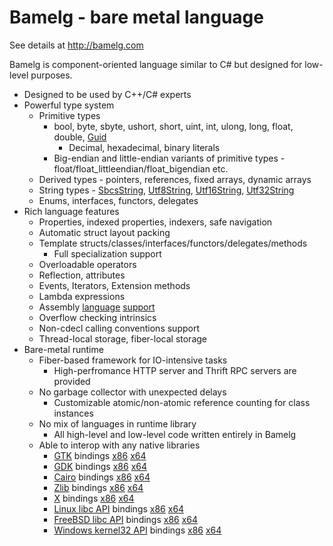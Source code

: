 # Bamelg - bare metal language
See details at http://bamelg.com

Bamelg is component-oriented language similar to C# but designed for low-level purposes.

* Designed to be used by C++/C# experts
* Powerful type system
  * Primitive types 
    * bool, byte, sbyte, ushort, short, uint, int, ulong, long, float, double, <a href="http://bamelg.com/source/Linux/2.6/modules/BCL/System/Guid.bmlg">Guid</a>
      * Decimal, hexadecimal, binary literals
    * Big-endian and little-endian variants of primitive types - float/float_littleendian/float_bigendian etc.
  * Derived types - pointers, references, fixed arrays, dynamic arrays
  * String types - <a href="http://bamelg.com/source/Linux/2.6/modules/BCL/System/SbcsString.bmlg">SbcsString</a>, <a href="http://bamelg.com/source/Linux/2.6/modules/BCL/System/Utf8String.bmlg">Utf8String</a>, <a href="http://bamelg.com/source/Linux/2.6/modules/BCL/System/Utf16String.bmlg">Utf16String</a>, <a href="http://bamelg.com/source/Linux/2.6/modules/BCL/System/Utf32String.bmlg">Utf32String</a>
  * Enums, interfaces, functors, delegates 
* Rich language features
  * Properties, indexed properties, indexers, safe navigation
  * Automatic struct layout packing
  * Template structs/classes/interfaces/functors/delegates/methods
    * Full specialization support
  * Overloadable operators
  * Reflection, attributes
  * Events, Iterators, Extension methods
  * Lambda expressions
  * Assembly <a href="http://bamelg.com/source/Linux/2.4/modules/BCL/System/Linear/Matrix4.bmlg">language</a> <a href="http://bamelg.com/source/Linux/2.4/modules/BCL/System/Linear/Quaternion.bmlg">support</a>
  * Overflow checking intrinsics
  * Non-cdecl calling conventions support
  * Thread-local storage, fiber-local storage
* Bare-metal runtime
  * Fiber-based framework for IO-intensive tasks
    * High-perfromance HTTP server and Thrift RPC servers are provided
  * No garbage collector with unexpected delays
    * Customizable atomic/non-atomic reference counting for class instances
  * No mix of languages in runtime library
    * All high-level and low-level code written entirely in Bamelg
  * Able to interop with any native libraries
    * <a href="http://bamelg.com/source/Linux/2.6/modules/Gtk/Platform/Linux/2.6/Platform/GtkApi.bmlg">GTK</a> bindings <a href="http://bamelg.com/source/Linux/2.6/modules/Gtk/Platform/Linux/2.6_-_X86_32/Platform/GtkApi.Interop.bmlg">x86</a> <a href="http://bamelg.com/source/Linux/2.6/modules/Gtk/Platform/Linux/2.6_-_X86_64/Platform/GtkApi.Interop.bmlg">x64</a>
    * <a href="http://bamelg.com/source/Linux/2.6/modules/Gdk/Platform/Linux/2.6/Platform/GdkApi.bmlg">GDK</a> bindings <a href="http://bamelg.com/source/Linux/2.6/modules/Gdk/Platform/Linux/2.6_-_X86_32/Platform/GdkApi.Interop.bmlg">x86</a> <a href="http://bamelg.com/source/Linux/2.6/modules/Gdk/Platform/Linux/2.6_-_X86_64/Platform/GdkApi.Interop.bmlg">x64</a>
    * <a href="http://bamelg.com/source/Linux/2.6/modules/Cairo/Platform/Linux/2.6/Platform/CairoApi.bmlg">Cairo</a> bindings <a href="http://bamelg.com/source/Linux/2.6/modules/Cairo/Platform/Linux/2.6_-_X86_32/Platform/CairoApi.Interop.bmlg">x86</a> <a href="http://bamelg.com/source/Linux/2.6/modules/Cairo/Platform/Linux/2.6_-_X86_64/Platform/CairoApi.Interop.bmlg">x64</a>
    * <a href="http://bamelg.com/source/Linux/2.6/modules/Zlib/Platform/Linux/2.6/Platform/ZlibApi.bmlg">Zlib</a> bindings <a href="http://bamelg.com/source/Linux/2.6/modules/Zlib/Platform/Linux/2.6_-_X86_32/Platform/ZlibApi.Interop.bmlg">x86</a> <a href="http://bamelg.com/source/Linux/2.6/modules/Zlib/Platform/Linux/2.6_-_X86_64/Platform/ZlibApi.Interop.bmlg">x64</a>
    * <a href="http://bamelg.com/source/Linux/2.6/modules/X/Platform/Linux/2.6/Platform/XApi.bmlg">X</a> bindings <a href="http://bamelg.com/source/Linux/2.6/modules/X/Platform/Linux/2.6_-_X86_32/Platform/XApi.Interop.bmlg">x86</a> <a href="http://bamelg.com/source/Linux/2.6/modules/X/Platform/Linux/2.6_-_X86_64/Platform/XApi.Interop.bmlg">x64</a>
    * <a href="http://bamelg.com/source/Linux/2.6/modules/BCL/Platform/Linux/2.6/Platform/LibcApi.bmlg">Linux libc API</a> bindings <a href="http://bamelg.com/source/Linux/2.6/modules/BCL/Platform/Linux/2.6_-_X86_32/Platform/LibcApi.Interop.bmlg">x86</a> <a href="http://bamelg.com/source/Linux/2.6/modules/BCL/Platform/Linux/2.6_-_X86_64/Platform/LibcApi.Interop.bmlg">x64</a>
    * <a href="http://bamelg.com/source/FreeBSD/9.0/modules/BCL/Platform/FreeBSD/9.0/Platform/LibcApi.bmlg">FreeBSD libc API</a> bindings <a href="http://bamelg.com/source/FreeBSD/9.0/modules/BCL/Platform/FreeBSD/9.0_-_X86_32/Platform/LibcApi.Interop.bmlg">x86</a> <a href="http://bamelg.com/source/FreeBSD/9.0/modules/BCL/Platform/FreeBSD/9.0_-_X86_64/Platform/LibcApi.Interop.bmlg">x64</a>
    * <a href="http://bamelg.com/source/Windows/7/modules/BCL/Platform/Windows/7/Platform/Kernel32Api.bmlg">Windows kernel32 API</a> bindings <a href="http://bamelg.com/source/Windows/7/modules/BCL/Platform/Windows/7_-_X86_32/Platform/Kernel32Api.Interop.bmlg">x86</a> <a href="http://bamelg.com/source/Windows/7/modules/BCL/Platform/Windows/7_-_X86_64/Platform/Kernel32Api.Interop.bmlg">x64</a>
